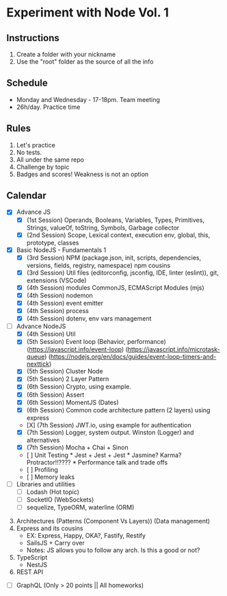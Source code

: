 # Experiment with Node Vol. 1

## Instructions
1. Create a folder with your nickname
2. Use the "root" folder as the source of all the info

## Schedule
* Monday and Wednesday - 17-18pm. Team meeting
* 26h/day. Practice time

## Rules
1. Let's practice
2. No tests.
3. All under the same repo
4. Challenge by topic
5. Badges and scores! Weakness is not an option

## Calendar
- [X] Advance JS
    - [X] (1st Session) Operands, Booleans, Variables, Types, Primitives, Strings, valueOf, toString, Symbols, Garbage collector
    - [X] (2nd Session) Scope, Lexical context, execution env, global, this, prototype, classes
- [X] Basic NodeJS - Fundamentals 1
   - [X] (3rd Session) NPM (package.json, init, scripts, dependencies, versions, fields, registry, namespace) npm cousins
   - [X] (3rd Session) Util files (editorconfig, jsconfig, IDE, linter (eslint)), git, extensions (VSCode)
   - [X] (4th Session) modules CommonJS, ECMAScript Modules (mjs)
   - [X] (4th Session) nodemon
   - [X] (4th Session) event emitter
   - [X] (4th Session) process
   - [X] (4th Session) dotenv, env vars management
- [ ] Advance NodeJS
    - [X] (4th Session) Util
    - [X] (5th Session) Event loop (Behavior, performance) (https://javascript.info/event-loop) (https://javascript.info/microtask-queue) (https://nodejs.org/en/docs/guides/event-loop-timers-and-nexttick)
    - [X] (5th Session) Cluster Node
    - [X] (5th Session) 2 Layer Pattern
    - [X] (6th Session) Crypto, using example.
    - [X] (6th Session) Assert
    - [X] (6th Session) MomentJS (Dates)
    - [X] (6th Session) Common code architecture pattern (2 layers) using express
    - [X] (7th Session) JWT.io, using example for authentication
    - [X] (7th Session) Logger, system output. Winston (Logger) and alternatives
    - [X] (7th Session) Mocha + Chai + Sinon
    - [ ] Unit Testing
            * Jest + Jest + Jest
            * Jasmine? Karma? Protractor!!????
            * Performance talk and trade offs
    - [ ] Profiling
    - [ ] Memory leaks
- [ ] Libraries and utilities
    - [ ] Lodash (Hot topic)
    - [ ] SocketIO (WebSockets)
    - [ ] sequelize, TypeORM, waterline (ORM)
3. Architectures (Patterns (Component Vs Layers)) (Data management)
1. Express and its cousins
    * EX: Express, Happy, OKA?, Fastify, Restify
    * SailsJS + Carry over
    * Notes: JS allows you to follow any arch. Is this a good or not? 
1. TypeScript
    * NestJS
3. REST API
- [ ] GraphQL (Only > 20 points || All homeworks)
